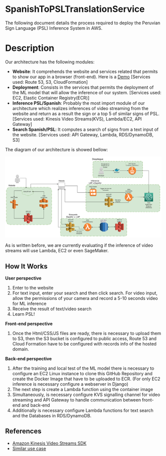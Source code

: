 # SpanishToPSLTranslationService

The following document details the process required to deploy the Peruvian Sign Language (PSL) Inference System in AWS.

# Description

Our architecture has the following modules:

* **Website**: It comprehends the website and services related that permits to show our app in a browser (front-end). Here is a [Demo] [Services used: Route 53, S3, CloudFormation]
* **Deployment**: Consists in the services that permits the deployment of the ML model that will allow the inference of our system. [Services used: EC2, Elastic Container Registry(ECR)]
* **Inference PSL/Spanish**: Probably the most import module of our architecture which realizes inferences of video streaming from the website and return as a result the sign or a top 5 of similar signs of PSL. [Services used: Kinesis Video Streams(KVS), Lambda/EC2, API Gateway]
* **Search Spanish/PSL**: It computes a search of signs from a text input of the website. [Services used: API Gateway, Lambda, RDS/DynamoDB, S3]

The diagram of our architecture is showed bellow:

<p align="center">
  <img src="./assets/AWS_Diagram.jpg" alt="Architecture" width="738">
</p>

As is written before, we are currently evaluating if the inference of video streams will use Lambda, EC2 or even SageMaker.
<!--Links-->
[Demo]: http://lsp-web.s3-website-us-east-1.amazonaws.com/index.html

## How It Works
**User perspective**
1. Enter to the website
2. For text input, enter your search and then click search. For video input, allow the permissions of your camera and record a 5-10 seconds video for ML inference
3. Receive the result of text/video search
4. Learn PSL!

**Front-end perspective**
1. Once the Html/CSS/JS files are ready, there is necessary to upload them to S3, then the S3 bucket is configured to public access, Route 53 and Cloud Formation have to be configured with records info of the hosted domain.

**Back-end perspective**
1. After the training and local test of the ML model there is necessary to configure an EC2 Linux instance to clone this GitHub Repository and create the Docker Image that have to be uploaded to ECR. (For only EC2 inference is necessary configure a webserver in Django)
2. The next step is create a Lambda function using the container image
3. Simultaneously, is necessary configure KVS signalling channel for video streaming and API Gateway to handle communication between front-end and back-end
4. Additionally is necessary configure Lambda functions for text search and the Databases in RDS/DynamoDB.

## References

* [Amazon Kinesis Video Streams SDK](https://github.com/awslabs/amazon-kinesis-video-streams-webrtc-sdk-js)
* [Similar use case](https://github.com/brain-power/Brain-Power-Amazon-Fidgetology)